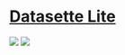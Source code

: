# [Datasette Lite](https://github.com/simonw/datasette-lite)

![](https://img.shields.io/github/license/simonw/datasette-lite?style=flat-square) ![](https://img.shields.io/github/last-commit/scillidan/datasette-lite/main?label=last%20commit%20(fork)&style=flat-square)